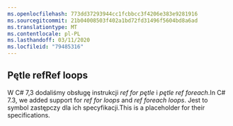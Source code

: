 ```yaml
---
ms.openlocfilehash: 773dd37293944cc1fcbbcc3f4206e383e9281916
ms.sourcegitcommit: 21b04008503f402a1bd72fd31496f5604bd8a6ad
ms.translationtype: MT
ms.contentlocale: pl-PL
ms.lasthandoff: 03/11/2020
ms.locfileid: "79485316"
---
```

## <a name="ref-loops"></a><span data-ttu-id="f0a54-101">Pętle ref</span><span class="sxs-lookup"><span data-stu-id="f0a54-101">Ref loops</span></span>

<span data-ttu-id="f0a54-102">W C# 7,3 dodaliśmy obsługę instrukcji *ref for pętle* i *pętle ref foreach*.</span><span class="sxs-lookup"><span data-stu-id="f0a54-102">In C# 7.3, we added support for *ref for loops* and *ref foreach loops*.</span></span>  <span data-ttu-id="f0a54-103">Jest to symbol zastępczy dla ich specyfikacji.</span><span class="sxs-lookup"><span data-stu-id="f0a54-103">This is a placeholder for their specifications.</span></span>
